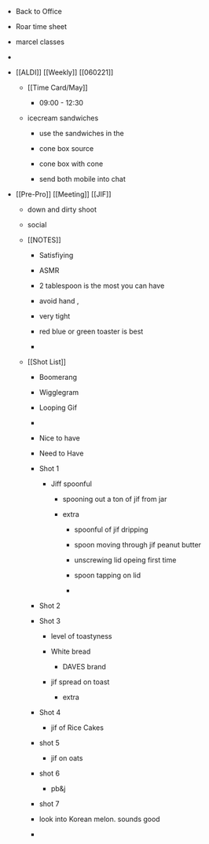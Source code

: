 - Back to Office 

- Roar time sheet

- marcel classes

- 

- [[ALDI]] [[Weekly]] [[060221]]
	 - [[Time Card/May]]
		 - 09:00 - 12:30

	 - icecream sandwiches 
		 - use the sandwiches in the 

		 - cone box source 

		 - cone box with cone

		 - send both mobile into chat

- [[Pre-Pro]] [[Meeting]] [[JIF]]
	 - down and dirty shoot 

	 - social 

	 - [[NOTES]]
		 - Satisfiying

		 - ASMR

		 - 2 tablespoon is the most you can have 

		 - avoid hand , 

		 - very tight 

		 - red blue or green toaster is best 

		 - 

	 - [[Shot List]]
		 - Boomerang

		 - Wigglegram

		 - Looping Gif

		 - 

		 - Nice to have 

		 - Need to Have

		 - Shot 1
			 - Jiff spoonful
				 - spooning out a ton of jif from jar 

				 - extra
					 - spoonful of jif dripping

					 - spoon moving through jif peanut butter 

					 - unscrewing lid opeing first time

					 - spoon tapping on lid

					 - 

		 - Shot 2

		 - Shot 3 
			 - level of toastyness 

			 - White bread
				 - DAVES brand

			 - jif spread on toast
				 - extra

		 - Shot 4 
			 - jif of Rice Cakes

		 - shot 5 
			 - jif on oats

		 - shot 6
			 - pb&j

		 - shot 7

		 - look into Korean melon.   sounds good

		 - 
